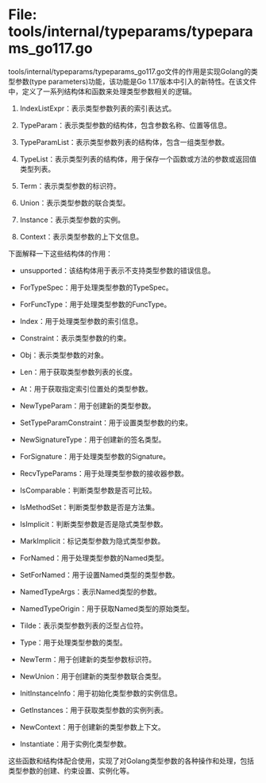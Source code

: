 # File: tools/internal/typeparams/typeparams_go117.go

tools/internal/typeparams/typeparams_go117.go文件的作用是实现Golang的类型参数(type parameters)功能，该功能是Go 1.17版本中引入的新特性。在该文件中，定义了一系列结构体和函数来处理类型参数相关的逻辑。

1. IndexListExpr：表示类型参数列表的索引表达式。

2. TypeParam：表示类型参数的结构体，包含参数名称、位置等信息。

3. TypeParamList：表示类型参数列表的结构体，包含一组类型参数。

4. TypeList：表示类型列表的结构体，用于保存一个函数或方法的参数或返回值类型列表。

5. Term：表示类型参数的标识符。

6. Union：表示类型参数的联合类型。

7. Instance：表示类型参数的实例。

8. Context：表示类型参数的上下文信息。

下面解释一下这些结构体的作用：

- unsupported：该结构体用于表示不支持类型参数的错误信息。

- ForTypeSpec：用于处理类型参数的TypeSpec。

- ForFuncType：用于处理类型参数的FuncType。

- Index：用于处理类型参数的索引信息。

- Constraint：表示类型参数的约束。

- Obj：表示类型参数的对象。

- Len：用于获取类型参数列表的长度。

- At：用于获取指定索引位置处的类型参数。

- NewTypeParam：用于创建新的类型参数。

- SetTypeParamConstraint：用于设置类型参数的约束。

- NewSignatureType：用于创建新的签名类型。

- ForSignature：用于处理类型参数的Signature。

- RecvTypeParams：用于处理类型参数的接收器参数。

- IsComparable：判断类型参数是否可比较。

- IsMethodSet：判断类型参数是否是方法集。

- IsImplicit：判断类型参数是否是隐式类型参数。

- MarkImplicit：标记类型参数为隐式类型参数。

- ForNamed：用于处理类型参数的Named类型。

- SetForNamed：用于设置Named类型的类型参数。

- NamedTypeArgs：表示Named类型的参数。

- NamedTypeOrigin：用于获取Named类型的原始类型。

- Tilde：表示类型参数列表的泛型占位符。

- Type：用于处理类型参数的类型。

- NewTerm：用于创建新的类型参数标识符。

- NewUnion：用于创建新的类型参数联合类型。

- InitInstanceInfo：用于初始化类型参数的实例信息。

- GetInstances：用于获取类型参数的实例列表。

- NewContext：用于创建新的类型参数上下文。

- Instantiate：用于实例化类型参数。

这些函数和结构体配合使用，实现了对Golang类型参数的各种操作和处理，包括类型参数的创建、约束设置、实例化等。

